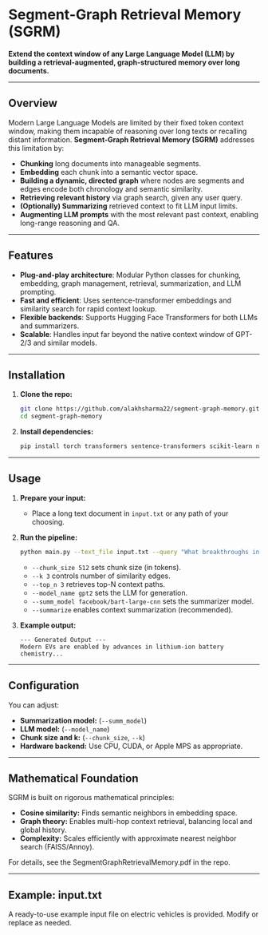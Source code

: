 # Segment-Graph Retrieval Memory (SGRM)

**Extend the context window of any Large Language Model (LLM) by building a retrieval-augmented, graph-structured memory over long documents.**

---

## Overview

Modern Large Language Models are limited by their fixed token context window, making them incapable of reasoning over long texts or recalling distant information. **Segment-Graph Retrieval Memory (SGRM)** addresses this limitation by:

- **Chunking** long documents into manageable segments.
- **Embedding** each chunk into a semantic vector space.
- **Building a dynamic, directed graph** where nodes are segments and edges encode both chronology and semantic similarity.
- **Retrieving relevant history** via graph search, given any user query.
- **(Optionally) Summarizing** retrieved context to fit LLM input limits.
- **Augmenting LLM prompts** with the most relevant past context, enabling long-range reasoning and QA.

---

## Features

- **Plug-and-play architecture**: Modular Python classes for chunking, embedding, graph management, retrieval, summarization, and LLM prompting.
- **Fast and efficient**: Uses sentence-transformer embeddings and similarity search for rapid context lookup.
- **Flexible backends**: Supports Hugging Face Transformers for both LLMs and summarizers.
- **Scalable**: Handles input far beyond the native context window of GPT-2/3 and similar models.

---

## Installation

1. **Clone the repo:**
    ```bash
    git clone https://github.com/alakhsharma22/segment-graph-memory.git
    cd segment-graph-memory
    ```

2. **Install dependencies:**
    ```bash
    pip install torch transformers sentence-transformers scikit-learn networkx
    ```

---

## Usage

1. **Prepare your input:**
    - Place a long text document in `input.txt` or any path of your choosing.

2. **Run the pipeline:**
    ```bash
    python main.py --text_file input.txt --query "What breakthroughs in battery chemistry enabled modern EVs?" --summarize
    ```

    - `--chunk_size 512` sets chunk size (in tokens).
    - `--k 3` controls number of similarity edges.
    - `--top_n 3` retrieves top-N context paths.
    - `--model_name gpt2` sets the LLM for generation.
    - `--summ_model facebook/bart-large-cnn` sets the summarizer model.
    - `--summarize` enables context summarization (recommended).

3. **Example output:**
    ```
    --- Generated Output ---
    Modern EVs are enabled by advances in lithium-ion battery chemistry...
    ```

---

## Configuration

You can adjust:
- **Summarization model:** (`--summ_model`)
- **LLM model:** (`--model_name`)
- **Chunk size and k:** (`--chunk_size`, `--k`)
- **Hardware backend:** Use CPU, CUDA, or Apple MPS as appropriate.

---

## Mathematical Foundation

SGRM is built on rigorous mathematical principles:
- **Cosine similarity:** Finds semantic neighbors in embedding space.
- **Graph theory:** Enables multi-hop context retrieval, balancing local and global history.
- **Complexity:** Scales efficiently with approximate nearest neighbor search (FAISS/Annoy).

For details, see the SegmentGraphRetrievalMemory.pdf in the repo.

---

## Example: input.txt

A ready-to-use example input file on electric vehicles is provided. Modify or replace as needed.
